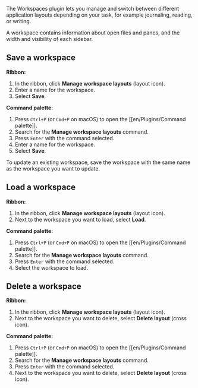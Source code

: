The Workspaces plugin lets you manage and switch between different application layouts depending on your task, for example journaling, reading, or writing.

A workspace contains information about open files and panes, and the width and visibility of each sidebar.

## Save a workspace

**Ribbon:**

1. In the ribbon, click **Manage workspace layouts** (layout icon).
2. Enter a name for the workspace.
3. Select **Save**.

**Command palette:**

1. Press `Ctrl+P` (or `Cmd+P` on macOS) to open the [[en/Plugins/Command palette]].
2. Search for the **Manage workspace layouts** command.
3. Press `Enter` with the command selected.
4. Enter a name for the workspace.
5. Select **Save**.

To update an existing workspace, save the workspace with the same name as the workspace you want to update.

## Load a workspace

**Ribbon:**

1. In the ribbon, click **Manage workspace layouts** (layout icon).
2. Next to the workspace you want to load, select **Load**.

**Command palette:**

1. Press `Ctrl+P` (or `Cmd+P` on macOS) to open the [[en/Plugins/Command palette]].
2. Search for the **Manage workspace layouts** command.
3. Press `Enter` with the command selected.
4. Select the workspace to load.

## Delete a workspace

**Ribbon:**

1. In the ribbon, click **Manage workspace layouts** (layout icon).
2. Next to the workspace you want to delete, select **Delete layout** (cross icon).

**Command palette:**

1. Press `Ctrl+P` (or `Cmd+P` on macOS) to open the [[en/Plugins/Command palette]].
2. Search for the **Manage workspace layouts** command.
3. Press `Enter` with the command selected.
4. Next to the workspace you want to delete, select **Delete layout** (cross icon).
